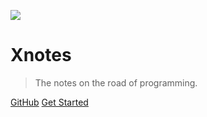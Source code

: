 <!-- _coverpage.md -->

![](http://pic.xiaoxin.link/img/v2-291be7780689a775c9ecb655daa67fe4_r%20(1).png)


# Xnotes <small></small>

> The notes on the road of programming.


[GitHub](https://github.com/WeiXinao/docs)
[Get Started](#docsify)